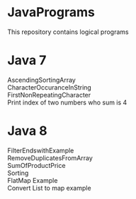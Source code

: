 # JavaPrograms

This repository contains logical programs

Java 7
==============================
AscendingSortingArray<br />
CharacterOccuranceInString<br />
FirstNonRepeatingCharacter<br />
Print index of two numbers who sum is 4
   
Java 8
============================
  FilterEndswithExample<br />
  RemoveDuplicatesFromArray<br />
  SumOfProductPrice<br />
  Sorting <br />
  FlatMap Example <br />
  Convert List to map example <br />
